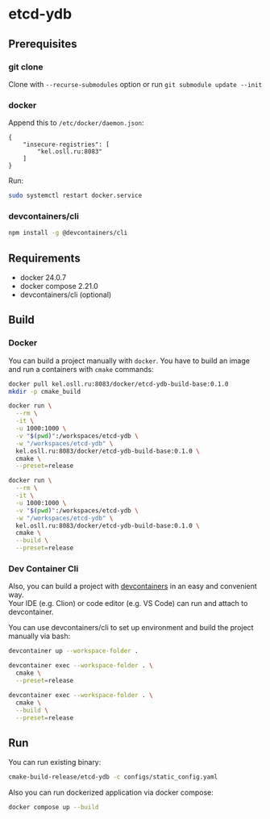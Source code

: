 # etcd-ydb

## Prerequisites

### git clone

Clone with `--recurse-submodules` option or run `git submodule update --init`

### docker

Append this to `/etc/docker/daemon.json`:
```
{
    "insecure-registries": [
        "kel.osll.ru:8083"
    ]
}
```

Run:
```bash
sudo systemctl restart docker.service
```

### devcontainers/cli

```bash
npm install -g @devcontainers/cli
```

## Requirements

- docker 24.0.7
- docker compose 2.21.0
- devcontainers/cli (optional)

## Build

### Docker

You can build a project manually with `docker`. You have to build an image and run a containers with `cmake` commands:
```bash
docker pull kel.osll.ru:8083/docker/etcd-ydb-build-base:0.1.0
mkdir -p cmake_build

docker run \
  --rm \
  -it \
  -u 1000:1000 \
  -v "$(pwd)":/workspaces/etcd-ydb \
  -w "/workspaces/etcd-ydb" \
  kel.osll.ru:8083/docker/etcd-ydb-build-base:0.1.0 \
  cmake \
  --preset=release

docker run \
  --rm \
  -it \
  -u 1000:1000 \
  -v "$(pwd)":/workspaces/etcd-ydb \
  -w "/workspaces/etcd-ydb" \
  kel.osll.ru:8083/docker/etcd-ydb-build-base:0.1.0 \
  cmake \
  --build \
  --preset=release
```

### Dev Container Cli

Also, you can build a project with [devcontainers](https://containers.dev/) in an easy and convenient way.  
Your IDE (e.g. Clion) or code editor (e.g. VS Code) can run and attach to devcontainer.  

You can use devcontainers/cli to set up environment and build the project manually via bash:
```bash
devcontainer up --workspace-folder .

devcontainer exec --workspace-folder . \
  cmake \
  --preset=release

devcontainer exec --workspace-folder . \
  cmake \
  --build \
  --preset=release
```

## Run

You can run existing binary:
```bash
cmake-build-release/etcd-ydb -c configs/static_config.yaml
```

Also you can run dockerized application via docker compose:
```bash
docker compose up --build
```
